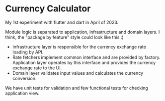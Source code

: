 # Currency Calculator

My 1st experiment with flutter and dart in April of 2023.

Module logic is separated to application, infrastructure and domain layers. 
I think, the "package by feature" style could look like this :) 

* Infrastructure layer is responsible for the currency exchange rate loading by API. 
* Rate fetchers implement common interface and are provided by factory.
Application layer operates by this interface and provides the currency exchange rate to the UI.
* Domain layer validates input values and calculates the currency conversion.

We have unit tests for validation and few functional tests for checking application view.
